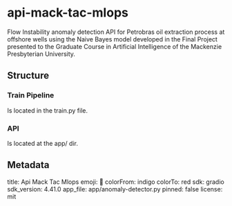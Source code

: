 # api-mack-tac-mlops
Flow Instability anomaly detection API for Petrobras oil extraction process at offshore wells using the Naive Bayes model developed in the Final Project presented to the Graduate Course in Artificial Intelligence of the Mackenzie Presbyterian University.

## Structure

### Train Pipeline
Is located in the train.py file.

### API
Is located at the app/ dir.

## Metadata
title: Api Mack Tac Mlops
emoji: 🦀
colorFrom: indigo
colorTo: red
sdk: gradio
sdk_version: 4.41.0
app_file: app/anomaly-detector.py
pinned: false
license: mit